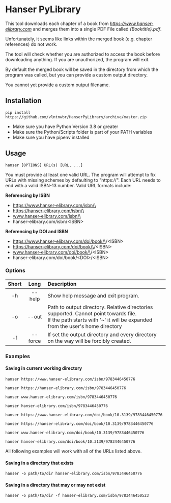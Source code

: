 # Hanser PyLibrary

This tool downloads each chapter of a book from *https://www.hanser-elibrary.com* 
and merges them into a single PDF File called *{Booktitle}.pdf*. 

Unfortunately, it seems like links  within the merged book (e.g.
chapter references) do not work.

The tool will check whether you are authorized to access the book before
downloading anything. If you are unauthorized, the program will exit.

By default the merged book will be saved in the directory from which the
program was called, but you can provide a custom output directory.

You cannot yet provide a custom output filename.

## Installation
`pip install https://github.com/vlntnwbr/HanserPyLibrary/archive/master.zip`

*  Make sure you have Python Version 3.8 or greater
*  Make sure the Python/Scripts folder is part of your PATH variables
*  Make sure you have pipenv installed

## Usage
`hanser [OPTIONS] URL(s) [URL, ...]`

You must provide at least one valid URL. The program will attempt to
fix URLs with missing schemes by defaulting to "https://". Each URL
needs to end with a valid ISBN-13 number. Valid URL formats include:

**Referencing by ISBN**
* https://www.hanser-elibrary.com/isbn/\<ISBN>
* https://hanser-elibrary.com/isbn/\<ISBN>
* www.hanser-elibrary.com/isbn/\<ISBN>
* hanser-elibrary.com/isbn/\<ISBN>

**Referencing by DOI and ISBN**
* https://www.hanser-elibrary.com/doi/book/\<DOI>/\<ISBN>
* https://hanser-elibrary.com/doi/book/\<DOI>/\<ISBN>
* www.hanser-elibrary.com/doi/book/\<DOI>/\<ISBN>
* hanser-elibrary.com/doi/book/\<DOI>/\<ISBN>


### Options
| **Short** | **Long** | **Description** |
| :-: | :-: | :-- |
| -h | --help | Show help message and exit program. |
| -o | --out | Path to output directory. Relative directories supported. Cannot point towards file. <br> If the path starts with '~' it will be expanded from the user's home directory |
| -f | --force | If set the output directory and every directory on the way will be forcibly created. |

### Examples
#### Saving in current working directory

`hanser https://www.hanser-elibrary.com/isbn/9783446450776`

`hanser https://hanser-elibrary.com/isbn/9783446450776`

`hanser www.hanser-elibrary.com/isbn/9783446450776`

`hanser hanser-elibrary.com/isbn/9783446450776`

`hanser https://www.hanser-elibrary.com/doi/book/10.3139/9783446450776`

`hanser https://hanser-elibrary.com/doi/book/10.3139/9783446450776`

`hanser www.hanser-elibrary.com/doi/book/10.3139/9783446450776`

`hanser hanser-elibrary.com/doi/book/10.3139/9783446450776`

All following examples will work with all of the URLs listed above.

#### Saving in a directory that exists
`hanser -o path/to/dir hanser-elibrary.com/isbn/9783446450776`

#### Saving in a directory that may or may not exist
`hanser -o path/to/dir -f hanser-elibrary.com/isbn/9783446450523`
